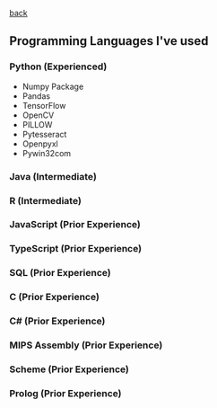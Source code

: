 [back](./)

## Programming Languages I've used

### Python (Experienced)
- Numpy Package
- Pandas
- TensorFlow
- OpenCV
- PILLOW
- Pytesseract
- Openpyxl
- Pywin32com

### Java (Intermediate)

### R (Intermediate)

### JavaScript (Prior Experience)

### TypeScript (Prior Experience)

### SQL (Prior Experience)

### C (Prior Experience)

### C# (Prior Experience)

### MIPS Assembly (Prior Experience)

### Scheme (Prior Experience)

### Prolog (Prior Experience)